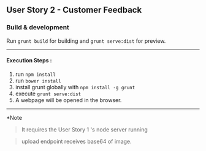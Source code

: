 ## User Story 2 - Customer Feedback

### Build & development

Run `grunt build` for building and `grunt serve:dist` for preview.

___

#### Execution Steps :
1. run `npm install` 
2. run `bower install`
3. install grunt globally with `npm install -g grunt`
4. execute `grunt serve:dist`
5. A webpage will be opened in the browser.

___
*Note 
>It requires the User Story 1 's node server running

>upload endpoint receives base64 of image.


